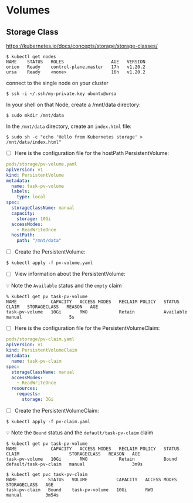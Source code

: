 # Volumes

## Storage Class

https://kubernetes.io/docs/concepts/storage/storage-classes/

```
$ kubectl get nodes
NAME    STATUS   ROLES                  AGE   VERSION
orion   Ready    control-plane,master   17h   v1.20.2
ursa    Ready    <none>                 16h   v1.20.2
```

connect to the single node on your cluster

```
$ ssh -i ~/.ssh/my-private.key ubuntu@ursa
```

In your shell on that Node, create a /mnt/data directory:

```
$ sudo mkdir /mnt/data
```

In the `/mnt/data` directory, create an `index.html` file:

```
$ sudo sh -c "echo 'Hello from Kubernetes storage' > /mnt/data/index.html"
```

- [ ] Here is the configuration file for the hostPath PersistentVolume:

```yaml
pods/storage/pv-volume.yaml
apiVersion: v1
kind: PersistentVolume
metadata:
  name: task-pv-volume
  labels:
    type: local
spec:
  storageClassName: manual
  capacity:
    storage: 10Gi
  accessModes:
    - ReadWriteOnce
  hostPath:
    path: "/mnt/data"
```

- [ ] Create the PersistentVolume:

```
$ kubectl apply -f pv-volume.yaml
```

- [ ] View information about the PersistentVolume:

:bulb: Note the `Available` status and the `empty` claim

```
% kubectl get pv task-pv-volume   
NAME             CAPACITY   ACCESS MODES   RECLAIM POLICY   STATUS      CLAIM   STORAGECLASS   REASON   AGE
task-pv-volume   10Gi       RWO            Retain           Available           manual                  5s
```

- [ ] Here is the configuration file for the PersistentVolumeClaim:

```yaml
pods/storage/pv-claim.yaml
apiVersion: v1
kind: PersistentVolumeClaim
metadata:
  name: task-pv-claim
spec:
  storageClassName: manual
  accessModes:
    - ReadWriteOnce
  resources:
    requests:
      storage: 3Gi
```

- [ ] Create the PersistentVolumeClaim:

```
$ kubectl apply -f pv-claim.yaml
```

:bulb: Note the `Bound` status and the `default/task-pv-claim` claim

```
$ kubectl get pv task-pv-volume   
NAME             CAPACITY   ACCESS MODES   RECLAIM POLICY   STATUS   CLAIM                   STORAGECLASS   REASON   AGE
task-pv-volume   10Gi       RWO            Retain           Bound    default/task-pv-claim   manual                  3m9s
```

```
$ kubectl get pvc task-pv-claim
NAME            STATUS   VOLUME           CAPACITY   ACCESS MODES   STORAGECLASS   AGE
task-pv-claim   Bound    task-pv-volume   10Gi       RWO            manual         3m54s
```
